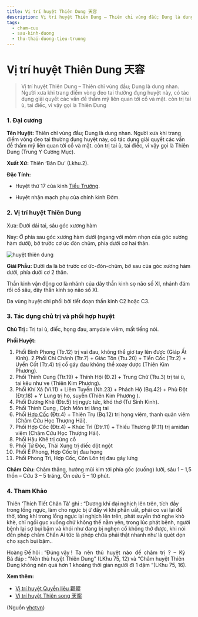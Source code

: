 ```yaml
---
title: Vị trí huyệt Thiên Dung 天容
description: Vị trí huyệt Thiên Dung – Thiên chỉ vùng đầu; Dung là dung nhan. Người xưa khi trang điểm vòng đeo tai thường đụng huyệt này, có tác dụng giải quyết các vấn đề thẩm mỹ liên quan tới cổ và mặt. còn trị tai ù, tai điếc, vì vậy gọi là Thiên Dung
tags:
  - cham-cuu
  - sau-kinh-duong
  - thu-thai-duong-tieu-truong
---
```


# Vị trí huyệt Thiên Dung 天容 

> Vị trí huyệt Thiên Dung – Thiên chỉ vùng đầu; Dung là dung nhan. Người xưa khi trang điểm vòng đeo tai thường đụng huyệt này, có tác dụng giải quyết các vấn đề thẩm mỹ liên quan tới cổ và mặt. còn trị tai ù, tai điếc, vì vậy gọi là Thiên Dung

### 1. Đại cương

**Tên Huyệt:** Thiên chỉ vùng đầu; Dung là dung nhan. Người xưa khi trang điểm vòng đeo tai thường đụng huyệt này, có tác dụng giải quyết các vấn đề thẩm mỹ liên quan tới cổ và mặt. còn trị tai ù, tai điếc, vì vậy gọi là Thiên Dung (Trung Y Cương Mục).

**Xuất Xứ:** Thiên ‘Bản Du’ (Lkhu.2).

**Đặc Tính:**

+ Huyệt thứ 17 của kinh [Tiểu Trường](/yhctvn/kinh-thu-thai-duong-tieu-truong/).

+ Huyệt nhận mạch phụ của chính kinh Đởm.

### 2. Vị trí huyệt Thiên Dung

Xưa: Dưới dái tai, sâu góc xương hàm

Nay: Ở phía sau góc xương hàm dưới (ngang với mỏm nhọn của góc xương hàm dưới), bờ trước cơ ức đòn chũm, phía dưới cơ hai thân.

![huyệt thiên dung](/imgs/yhctvn/huyet-thien-dung-300x169.jpg)

**Giải Phẫu:** Dưới da là bờ trước cơ ức-đòn-chũm, bờ sau của góc xương hàm dưới, phía dưới cơ 2 thân.

Thần kinh vận động cơ là nhánh của dây thần kinh sọ não số XI, nhánh đám rối cổ sâu, dây thần kinh sọ não số XI.

Da vùng huyệt chi phối bởi tiết đoạn thần kinh C2 hoặc C3.

### 3. Tác dụng chủ trị và phối hợp huyệt

**Chủ Trị :** Trị tai ù, điếc, họng đau, amydale viêm, mất tiếng nói.

**Phối Huyệt:**

1. Phối Bỉnh Phong (Ttr.12) trị vai đau, không thể giơ tay lên được (Giáp Ất Kinh). 2.Phối Chi Chánh (Ttr.7) + Giác Tôn (Ttu.20) + Tiền Cốc (Ttr.2) + Uyển Cốt (Ttr.4) trị cổ gáy đau không thể xoay được (Thiên Kim Phương).
2. Phối Thính Cung (Ttr.19) + Thính Hội (Đ.2) + Trung Chử (Ttu.3) trị tai ù, tai kêu như ve (Thiên Kim Phương).
3. Phối Khí Xá (Vi.11) + Liêm Tuyền (Nh.23) + Phách Hộ (Bq.42) + Phù Đột (Đtr.18) + Y Lung trị ho, suyễn (Thiên Kim Phương ).
4. Phối Dương Khê (Đtr.5) trị ngực tức, khó thở (Tư Sinh Kinh).
5. Phối Thính Cung , Dịch Môn trị lãng tai
6. Phối [Hợp Cốc](/yhctvn/huyet-hop-coc-%e5%90%88-%e8%b0%b7/) (Đtr.4) + Thiên Trụ (Bq.12) trị họng viêm, thanh quản viêm (Châm Cứu Học Thượng Hải).
7. Phối Hợp Cốc (Đtr.4) + Khúc Trì (Đtr.11) + Thiếu Thương (P.11) trị amiđan viêm (Châm Cứu Học Thượng Hải).
8. Phối Hậu Khê trị cứng cổ
9. Phối Tứ Độc, Thái Xung trị điếc đột ngột
10. Phối Ế Phong, Hợp Cốc trị đau họng
11. Phối Phong Trì, Hợp Cốc, Côn Lôn trị đau gáy lưng

**Châm Cứu:** Châm thẳng, hướng mũi kim tới phía gốc (cuống) lưỡi, sâu 1 – 1,5 thốn – Cứu 3 – 5 tráng, Ôn cứu 5 – 10 phút.

### 4. Tham Khảo

Thiên ‘Thích Tiết Chân Tà’ ghi : “Dương khí đại nghịch lên trên, tích đầy trong lồng ngực, làm cho ngực bị ứ đầy vì khí phẫn uất, phải co vai lại để thở, tông khí trong lồng ngực lại nghịch lên trên, phát suyễn thở nghe khò khè, chỉ ngồi gục xuống chứ không thể nằm yên, trong lúc phát bệnh, người bệnh lại sợ bụi bặm và khói như đang bị nghẹn cổ không thở được, khi nói đến phép châm Chấn Ai tức là phép chữa phải thật nhanh như là quét dọn cho sạch bụi bặm..

Hoàng Đế hỏi : “Đúng vậy !  Ta  nên  thủ  huyệt  nào  để  châm  trị  ?  –  Kỳ  Bá đáp : ”Nên thủ huyệt Thiên Dung” (LKhu 75, 12) và “Châm huyệt Thiên Dung không nên quá hơn 1 khoảng thời gian người đi 1 dặm “(LKhu 75, 16).

**Xem thêm:**

* [Vị trí huyệt Quyền liêu 颧髎](/yhctvn/vi-tri-huyet-quyen-lieu-%e9%a2%a7%e9%ab%8e/)
* [Vị trí huyệt Thiên song 天窗](/yhctvn/vi-tri-huyet-thien-song-%e5%a4%a9%e7%aa%97/)

(Nguồn <a href="https://yhctvn.com/vi-tri-huyet-thien-dung/" target="_blank">yhctvn</a>)
